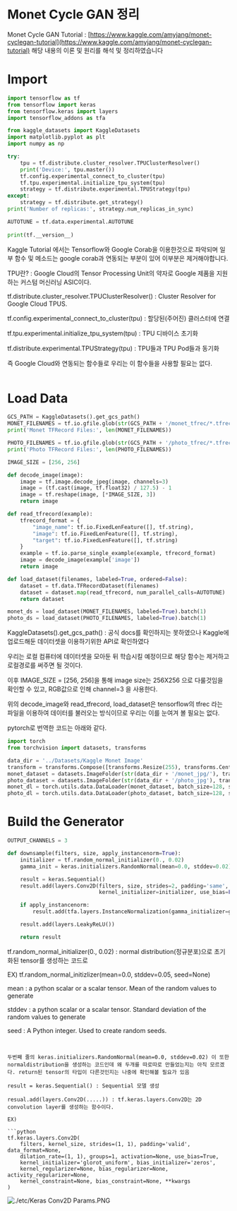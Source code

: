 # Monet Cycle GAN 정리

Monet Cycle GAN Tutorial : [https://www.kaggle.com/amyjang/monet-cyclegan-tutorial](https://www.kaggle.com/amyjang/monet-cyclegan-tutorial)
해당 내용의 이론 및 원리를 해석 및 정리하였습니다

# Import

```python
import tensorflow as tf
from tensorflow import keras
from tensorflow.keras import layers
import tensorflow_addons as tfa

from kaggle_datasets import KaggleDatasets
import matplotlib.pyplot as plt
import numpy as np

try:
    tpu = tf.distribute.cluster_resolver.TPUClusterResolver()
    print('Device:', tpu.master())
    tf.config.experimental_connect_to_cluster(tpu)
    tf.tpu.experimental.initialize_tpu_system(tpu)
    strategy = tf.distribute.experimental.TPUStrategy(tpu)
except:
    strategy = tf.distribute.get_strategy()
print('Number of replicas:', strategy.num_replicas_in_sync)

AUTOTUNE = tf.data.experimental.AUTOTUNE
    
print(tf.__version__)
```

Kaggle Tutorial 에서는 Tensorflow와 Google Corab을 이용한것으로 파악되며 일부 함수 및 메소드는 google corab과 연동되는 부분이 있어 이부분은 제거해야합니다.

TPU란? : Google Cloud의 Tensor Processing Unit의 약자로 Google 제품을 지원하는 커스텀 머신러닝 ASIC이다.

tf.distribute.cluster_resolver.TPUClusterResolver() : Cluster Resolver for Google Cloud TPUS.

tf.config.experimental_connect_to_cluster(tpu) : 할당된(주어진) 클러스터에 연결

tf.tpu.experimental.initialize_tpu_system(tpu) : TPU 디바이스 초기화

tf.distribute.experimental.TPUStrategy(tpu) : TPU들과 TPU Pod들과 동기화

즉 Google Cloud와 연동되는 함수들로 우리는 이 함수들을 사용할 필요는 없다.

```python

```

# Load Data

```python
GCS_PATH = KaggleDatasets().get_gcs_path()
MONET_FILENAMES = tf.io.gfile.glob(str(GCS_PATH + '/monet_tfrec/*.tfrec'))
print('Monet TFRecord Files:', len(MONET_FILENAMES))

PHOTO_FILENAMES = tf.io.gfile.glob(str(GCS_PATH + '/photo_tfrec/*.tfrec'))
print('Photo TFRecord Files:', len(PHOTO_FILENAMES))
```

```python
IMAGE_SIZE = [256, 256]

def decode_image(image):
    image = tf.image.decode_jpeg(image, channels=3)
    image = (tf.cast(image, tf.float32) / 127.5) - 1
    image = tf.reshape(image, [*IMAGE_SIZE, 3])
    return image

def read_tfrecord(example):
    tfrecord_format = {
        "image_name": tf.io.FixedLenFeature([], tf.string),
        "image": tf.io.FixedLenFeature([], tf.string),
        "target": tf.io.FixedLenFeature([], tf.string)
    }
    example = tf.io.parse_single_example(example, tfrecord_format)
    image = decode_image(example['image'])
    return image

def load_dataset(filenames, labeled=True, ordered=False):
    dataset = tf.data.TFRecordDataset(filenames)
    dataset = dataset.map(read_tfrecord, num_parallel_calls=AUTOTUNE)
    return dataset

monet_ds = load_dataset(MONET_FILENAMES, labeled=True).batch(1)
photo_ds = load_dataset(PHOTO_FILENAMES, labeled=True).batch(1)
```

KaggleDatasets().get_gcs_path() : 공식 docs를 확인하지는 못하였으나 Kaggle에 업로드해둔 데이터셋을 이용하기위한 API로 확인하였다

우리는 로컬 컴퓨터에 데이터셋을 모아둔 뒤 학습시킬 예정이므로 해당 함수는 제거하고 로컬경로를 써주면 될 것이다.

이후 IMAGE_SIZE = [256, 256]을 통해 image size는 256X256 으로 다룰것임을 확인할 수 있고, RGB값으로 인해 channel=3 을 사용한다.

위의 decode_image와 read_tfrecord, load_dataset은 tensorflow의 tfrec 라는 파일을 이용하여 데이터를 불러오는 방식이므로 우리는 이를 눈여겨 볼 필요는 없다.

pytorch로 번역한 코드는 아래와 같다.

```python
import torch
from torchvision import datasets, transforms

data_dir = '../Datasets/Kaggle Monet Image'
transform = transforms.Compose([transforms.Resize(255), transforms.CenterCrop(224), transforms.ToTensor()])
monet_dataset = datasets.ImageFolder(str(data_dir + '/monet_jpg/'), transform=transform)
photo_dataset = datasets.ImageFolder(str(data_dir + '/photo_jpg'), transform=transform)
monet_dl = torch.utils.data.DataLoader(monet_dataset, batch_size=128, shuffle=True, num_workers=2)
photo_dl = torch.utils.data.DataLoader(photo_dataset, batch_size=128, shuffle=True, num_workers=2)
```

# Build the Generator

```python
OUTPUT_CHANNELS = 3

def downsample(filters, size, apply_instancenorm=True):
    initializer = tf.random_normal_initializer(0., 0.02)
    gamma_init = keras.initializers.RandomNormal(mean=0.0, stddev=0.02)

    result = keras.Sequential()
    result.add(layers.Conv2D(filters, size, strides=2, padding='same',
                             kernel_initializer=initializer, use_bias=False))

    if apply_instancenorm:
        result.add(tfa.layers.InstanceNormalization(gamma_initializer=gamma_init))

    result.add(layers.LeakyReLU())

    return result
```

tf.random_normal_initializer(0., 0.02) : normal distribution(정규분포)으로 초기화된 tensor를 생성하는 코드로

EX) tf.random_normal_initizlizer(mean=0.0, stddev=0.05, seed=None)

mean : a python scalar or a scalar tensor. Mean of the random values to generate

stddev : a python scalar or a scalar tensor. Standard deviation of the random values to generate

seed : A Python integer. Used to create random seeds.
```


두번째 줄의 keras.initializers.RandomNormal(mean=0.0, stddev=0.02) 이 또한 normaldistribution을 생성하는 코드인데 왜 두개를 따로따로 만들었는지는 아직 모르겠다. return된 tensor의 타입이 다른것인지는 나중에 확인해볼 필요가 있음

result = keras.Sequential() : Sequential 모델 생성

resual.add(layers.Conv2D(.....)) : tf.keras.layers.Conv2D는 2D convolution layer를 생성하는 함수이다. 

EX)

```python
tf.keras.layers.Conv2D(
    filters, kernel_size, strides=(1, 1), padding='valid', data_format=None,
    dilation_rate=(1, 1), groups=1, activation=None, use_bias=True,
    kernel_initializer='glorot_uniform', bias_initializer='zeros',
    kernel_regularizer=None, bias_regularizer=None, activity_regularizer=None,
    kernel_constraint=None, bias_constraint=None, **kwargs
)
```

![./etc/Keras Conv2D Params.PNG](https://github.com/ckdgus0505/GAN-style-transfer/blob/master/ImSangKyun/etc/Keras%20Conv2D%20Params.PNG)

